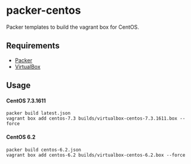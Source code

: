 # packer-centos
Packer templates to build the vagrant box for CentOS.

## Requirements
+ [Packer](https://www.packer.io/)
+ [VirtualBox](https://www.virtualbox.org/)

## Usage
#### CentOS 7.3.1611
```
packer build latest.json
vagrant box add centos-7.3 builds/virtualbox-centos-7.3.1611.box --force
```

#### CentOS 6.2
```
packer build centos-6.2.json
vagrant box add centos-6.2 builds/virtualbox-centos-6.2.box --force
```
